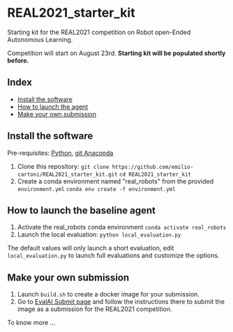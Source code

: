 # REAL2021_starter_kit
Starting kit for the REAL2021 competition on Robot open-Ended Autonomous Learning.

Competition will start on August 23rd.  **Starting kit will be populated shortly before.**

## Index
* [Install the software](#install-the-software)
* [How to launch the agent](#how-to-launch-the-agent)
* [Make your own submission](#make-your-own-submission)

## Install the software
Pre-requisites: [Python](https://www.python.org/), [git](https://git-scm.com/),[Anaconda](https://www.anaconda.com/products/individual) 

1. Clone this repository:
`git clone https://github.com/emilio-cartoni/REAL2021_starter_kit.git`
`cd REAL2021_starter_kit`
2. Create a conda environment named "real_robots" from the provided `environment.yml`
`conda env create -f environment.yml`

## How to launch the baseline agent
1. Activate the real_robots conda environment
`conda activate real_robots`
2. Launch the local evaluation:
`python local_evaluation.py`

The default values will only launch a short evaluation, edit `local_evaluation.py` to launch full evaluations and customize the options.

## Make your own submission
1. Launch `build.sh` to create a docker image for your submission.
2. Go to [EvalAI Submit page](https://eval.ai/web/challenges/challenge-page/1134/submission) and follow the instructions there to submit the image as a submission for the REAL2021 competition.

To know more ...
